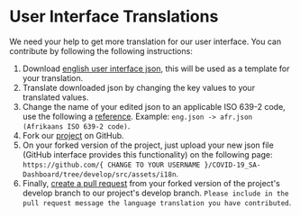 # User Interface Translations

We need your help to get more translation for our user interface. You can contribute by following the following instructions:

1. Download [english user interface json](https://github.com/coenraadhuman/COVID-19_SA-Dashboard/raw/develop/src/assets/i18n/en.json), this will be used as a template for your translation.
1. Translate downloaded json by changing the key values to your translated values.
1. Change the name of your edited json to an applicable 
ISO 639-2 code, use the following a [reference](https://www.loc.gov/standards/iso639-2/php/code_list.php). Example: ```eng.json -> afr.json (Afrikaans ISO 639-2 code)```.
1. Fork our [project](https://github.com/coenraadhuman/COVID-19_SA-Dashboard) on GitHub.
1. On your forked version of the project, just upload your new json file (GitHub interface provides this functionality) on the following page: ```https://github.com/{ CHANGE TO YOUR USERNAME }/COVID-19_SA-Dashboard/tree/develop/src/assets/i18n```.
1. Finally, [create a pull request](https://help.github.com/en/github/collaborating-with-issues-and-pull-requests/creating-a-pull-request) from your forked version of the project's develop branch to our project's develop branch. ```Please include in the pull request message the language translation you have contributed```.
